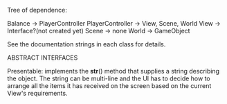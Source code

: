 Tree of dependence:

Balance -> PlayerController
PlayerController -> View, Scene, World
View -> Interface?(not created yet)
Scene -> none
World -> GameObject

See the documentation strings in each class for details.

ABSTRACT INTERFACES

Presentable: implements the __str__() method that supplies a string describing the object. The string can be multi-line and the UI has to decide how to arrange all the items it has received on the screen based on the current View's requirements.